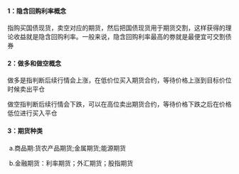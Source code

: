 #### **1：隐含回购利率**概念

​	指购买国债现货，卖空对应的期货，然后把国债现货用于期货交割，这样获得的理论收益就是隐含回购利率。一般来说，隐含回购利率最高的劵就是最便宜可交割债券

#### **2：做多和做空概念**

​	做多是指判断后续行情会上涨，在低价位买入期货合约，等待价格上涨到目标价位时候卖出平仓 

​	做空指判断后续行情会下跌，可以在高位卖出期货合约，等待价格下跌之后在价格低位进行买入平仓

#### **3：期货种类**

​	a.商品期:货农产品期货;金属期货;能源期货

​	b.金融期货：利率期货；外汇期货；股指期货